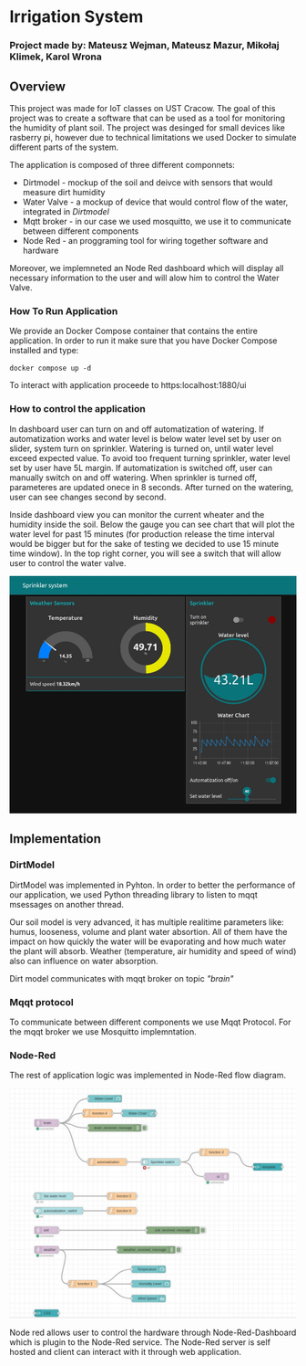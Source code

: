 # Irrigation System

### Project made by: Mateusz Wejman, Mateusz Mazur, Mikołaj Klimek, Karol Wrona

## Overview

This project was made for IoT classes on UST Cracow. The goal of this project was to create a software that can be used as a tool for monitoring the humidity of plant soil. The project was desinged for small devices like rasberry pi, however due to technical limitations we used Docker to simulate different parts of the system.

The application is composed of three different componnets:
- Dirtmodel - mockup of the soil and deivce with sensors that would measure dirt humidity
- Water Valve - a mockup of device that would control flow of the water, integrated in *Dirtmodel*
- Mqtt broker - in our case we used mosquitto, we use it to communicate between different components
- Node Red - an proggraming tool for wiring together software and hardware

Moreover, we implemneted an Node Red dashboard which will display all necessary information to the user and will alow him to control the Water Valve.

### How To Run Application

We provide an Docker Compose container that contains the entire application. In order to run it make sure that you have Docker Compose installed and type:

```
docker compose up -d
```

To interact with application proceede to https:localhost:1880/ui

### How to control the application

In dashboard user can turn on and off automatization of watering. If automatization works and water level is below water level set by user on slider, system turn on sprinkler. Watering is turned on, until water level exceed expected value. To avoid too frequent turning sprinkler, water level set by user have 5L margin. If automatization is switched off, user can manually switch on and off watering. When sprinkler is turned off, parameteres are updated onece in 8 seconds. After turned on the watering, user can see changes second by second.  

Inside dashboard view you can monitor the current wheater and the humidity inside the soil. Below the gauge you can see chart that will plot the water level for past 15 minutes (for production release the time interval would be bigger but for the sake of testing we decided to use 15 minute time window). In the top right corner, you will see a switch that will allow user to control the water valve.

![dashboard](./dashboard.jpg)

## Implementation

### DirtModel

DirtModel was implemented in Pyhton. In order to better the performance of our application, we used Python threading library to listen to mqqt msessages on another thread.

Our soil model is very advanced, it has multiple realitime parameters like: humus, looseness, volume and plant water absortion. All of them have the impact on how quickly the water will be evaporating and how much water the plant will absorb. Weather (temperature, air humidity and speed of wind) also can influence on water absorption.


Dirt model communicates with mqqt broker on topic *"brain"*

### Mqqt protocol

To communicate between different components we use Mqqt Protocol. For the mqqt broker we use Mosquitto implemntation.

### Node-Red

The rest of application logic was implemented in Node-Red flow diagram.

![flow](./flow.jpg)

Node red allows user to control the hardware through Node-Red-Dashboard which is plugin to the Node-Red service. The Node-Red server is self hosted and client can interact with it through web application.
